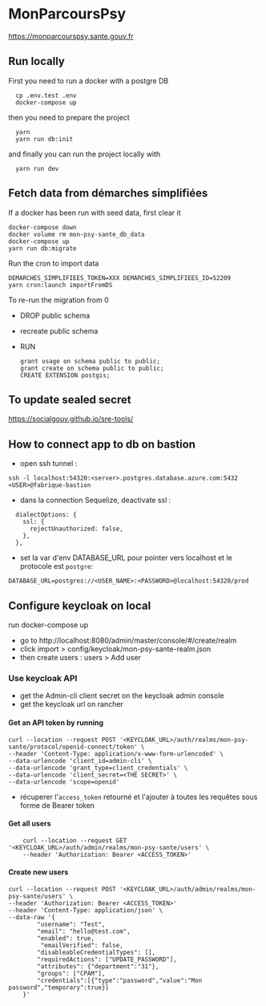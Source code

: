 # MonParcoursPsy

https://monparcourspsy.sante.gouv.fr

## Run locally

First you need to run a docker with a postgre DB

```
  cp .env.test .env
  docker-compose up
```

then you need to prepare the project

```
  yarn
  yarn run db:init
```

and finally you can run the project locally with

```
  yarn run dev
```

## Fetch data from démarches simplifiées

If a docker has been run with seed data, first clear it

```
docker-compose down
docker volume rm mon-psy-sante_db_data
docker-compose up
yarn run db:migrate

```

Run the cron to import data

```
DEMARCHES_SIMPLIFIEES_TOKEN=XXX DEMARCHES_SIMPLIFIEES_ID=52209
yarn cron:launch importFromDS
```

To re-run the migration from 0

- DROP public schema
- recreate public schema
- RUN

      grant usage on schema public to public;
      grant create on schema public to public;
      CREATE EXTENSION postgis;

## To update sealed secret

https://socialgouv.github.io/sre-tools/

## How to connect app to db on bastion

- open ssh tunnel :

```
ssh -l localhost:54320:<server>.postgres.database.azure.com:5432 <USER>@fabrique-bastion
```

- dans la connection Sequelize, deactivate ssl :

```
  dialectOptions: {
    ssl: {
      rejectUnauthorized: false,
    },
  },
```

- set la var d'env DATABASE_URL pour pointer vers localhost et le protocole est `postgre`:

```
DATABASE_URL=postgres://<USER_NAME>:<PASSWORD>@localhost:54320/prod
```

## Configure keycloak on local

run
docker-compose up

- go to http://localhost:8080/admin/master/console/#/create/realm
- click import > config/keycloak/mon-psy-sante-realm.json
- then create users : users > Add user

### Use keycloak API

- get the Admin-cli client secret on the keycloak admin console
- get the keycloak url on rancher

#### Get an API token by running

```
curl --location --request POST '<KEYCLOAK_URL>/auth/realms/mon-psy-sante/protocol/openid-connect/token' \
--header 'Content-Type: application/x-www-form-urlencoded' \
--data-urlencode 'client_id=admin-cli' \
--data-urlencode 'grant_type=client_credentials' \
--data-urlencode 'client_secret=<THE SECRET>' \
--data-urlencode 'scope=openid'
```

- récuperer l'`access_token` retourné et l'ajouter à toutes les requêtes sous forme de Bearer token

#### Get all users

```
    curl --location --request GET '<KEYCLOAK_URL>/auth/admin/realms/mon-psy-sante/users' \
    --header 'Authorization: Bearer <ACCESS_TOKEN>'
```

#### Create new users

```
curl --location --request POST '<KEYCLOAK_URL>/auth/admin/realms/mon-psy-sante/users' \
--header 'Authorization: Bearer <ACCESS_TOKEN>'
--header 'Content-Type: application/json' \
--data-raw '{
        "username": "Test",
        "email": "hello@test.com",
        "enabled": true,
         "emailVerified": false,
        "disableableCredentialTypes": [],
        "requiredActions": ["UPDATE_PASSWORD"],
        "attributes": {"department":"31"},
        "groups": ["CPAM"],
        "credentials":[{"type":"password","value":"Mon password","temporary":true}]
    }'
```
